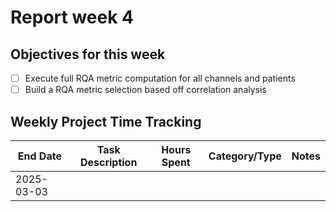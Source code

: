 # Report week 4



## Objectives for this week

- [ ] Execute full RQA metric computation for all channels and patients
- [ ] Build a RQA metric selection based off correlation analysis 

## Weekly Project Time Tracking

| End Date       | Task Description            | Hours Spent | Category/Type | Notes |
|------------|----------------------------|------------|--------------|-------|
| 2025-03-03 |       |         |  |  |
